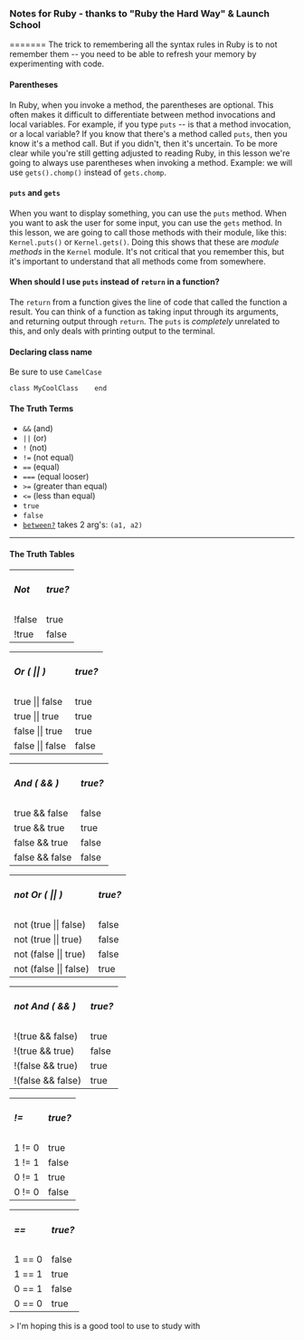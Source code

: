 ### Notes for Ruby - thanks to "Ruby the Hard Way" & Launch School
=======
The trick to remembering all the syntax rules in Ruby is to not remember them -- you need to be able to refresh your memory by experimenting with code.
#### Parentheses
In Ruby, when you invoke a method, the parentheses are optional. This often makes it difficult to differentiate between method invocations and local variables. For example, if you type `puts` -- is that a method invocation, or a local variable? If you know that there's a method called `puts`, then you know it's a method call. But if you didn't, then it's uncertain. To be more clear while you're still getting adjusted to reading Ruby, in this lesson we're going to always use parentheses when invoking a method. Example: we will use `gets().chomp()` instead of `gets.chomp`.
#### `puts` and `gets`
When you want to display something, you can use the `puts` method. When you want to ask the user for some input, you can use the `gets` method. In this lesson, we are going to call those methods with their module, like this: `Kernel.puts()` or `Kernel.gets()`. Doing this shows that these are *module methods* in the `Kernel` module. It's not critical that you remember this, but it's important to understand that all methods come from somewhere.
#### When should I use  `puts` instead of `return` in a function?

The `return` from a function gives the line of code that called the function a result. You can think of a function as taking input through its arguments, and returning output through `return`. The `puts` is *completely* unrelated to this, and only deals with printing output to the terminal.

#### Declaring class name
Be sure to use `CamelCase`

`class MyCoolClass   
end`

#### The Truth Terms
* `&&` (and)
* `||` (or)
* `!`  (not)
* `!=` (not equal)
* `==` (equal)
* `===` (equal looser)
* `>=` (greater than equal)
* `<=` (less than equal)
* `true`
* `false`
* [`between?`](http://ruby-doc.org/core-2.3.1/Comparable.html) takes 2 arg's: `(a1, a2)`
---
#### The Truth Tables
<table>
    <tr><td><h5>Not</h5></td><td><h5>true?</h5></td></tr>
    <tr><td>!false</td><td>true</td>
    </tr>
    <tr><td>!true</td><td>false</td>
    </tr>
</table>
<table>
    <tr>
        <td><h5>Or ( || )</h5></td>
        <td><h5>true?</h5></td>
    </tr>
    <tr>
        <td>true || false</td>
        <td>true</td>
    </tr>
    <tr>
        <td>true || true</td>
        <td>true</td>
    </tr>
    <tr>
        <td>false || true</td>
        <td>true</td>
    </tr>
    <tr>
        <td>false || false</td>
        <td>false</td>
    </tr>
</table>
<table>
    <tr>
        <td><h5>And ( && )</h5></td>
        <td><h5>true?</h5></td>
    </tr>
    <tr>
        <td>true && false</td>
        <td>false</td>
    </tr>
    <tr>
        <td>true && true</td>
        <td>true</td>
    </tr>
    <tr>
        <td>false && true</td>
        <td>false</td>
    </tr>
    <tr>
        <td>false && false</td>
        <td>false</td>
    </tr>
</table>
<table>
    <tr>
        <td><h5>not Or ( || )</h5></td>
        <td><h5>true?</h5></td>
    </tr>
    <tr>
        <td>not (true || false)</td>
        <td>false</td>
    </tr>
    <tr>
        <td>not (true || true)</td>
        <td>false</td>
    </tr>
    <tr>
        <td>not (false || true)</td>
        <td>false</td>
    </tr>
    <tr>
        <td>not (false || false)</td>
        <td>true</td>
    </tr>
</table>
<table>
    <tr>
        <td><h5>not And ( && )</h5></td>
        <td><h5>true?</h5></td>
    </tr>
    <tr>
        <td>!(true && false)</td>
        <td>true</td>
    </tr>
    <tr>
        <td>!(true && true)</td>
        <td>false</td>
    </tr>
    <tr>
        <td>!(false && true)</td>
        <td>true</td>
    </tr>
    <tr>
        <td>!(false && false)</td>
        <td>true</td>
    </tr>
</table>
<table>
  <tr>
    <td><h5>!=</h5></td>
    <td><h5>true?</h5></td>
  </tr>
  <tr>
    <td>1 != 0</td>
    <td>true</td>
  </tr>
  <tr>
    <td>1 != 1</td>
    <td>false</td>
  </tr>
  <tr>
    <td>0 != 1</td>
    <td>true</td>
  </tr>
  <tr>
    <td>0 != 0</td>
    <td>false</td>
  </tr>
</table>
<table>
  <tr>
  <td><h5> == </h5></td>
  <td><h5>true?</h5></td>
  </tr>
  <tr>
    <td>1 == 0</td>
    <td>false</td>
  </tr>
  <tr>
    <td>1 == 1</td>
    <td>true</td>
  </tr>
  <tr>
    <td>0 == 1</td>
    <td>false</td>
  </tr>
  <tr>
    <td>0 == 0</td>
    <td>true</td>
  </tr>
</table>
> I'm hoping this is a good tool to use to study with
